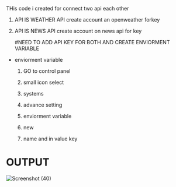 THis code i created for connect two api each other

1. API IS  WEATHER API
   create account an openweather forkey

3. API IS NEWS API
   create account on news api for key

   #NEED TO ADD API KEY FOR BOTH AND CREATE ENVIORMENT VARIABLE

 * enviorment variable
   1. GO to control panel
  
   2. small icon select
  
   3. systems
  
   4. advance setting
  
   5. enviorment variable
  
   6. new
  
   7. name and in value key  

 #  OUTPUT

 ![Screenshot (40)](https://github.com/vaishnavikapile22/Two-api-connect-each-other/assets/149785862/e290bea3-0f63-4b22-8864-eef5b37f52ad)
